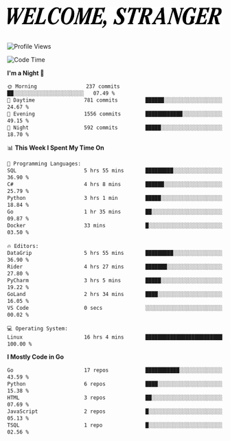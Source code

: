 <div>
  <picture>
    <source media="(prefers-color-scheme: dark)" srcset="./headers/welcome_white.png">
    <img alt="WELCOME, STRANGER" src="./headers/welcome.png" width="500">
  </picture>
</div>

<br>

![Profile Views](https://komarev.com/ghpvc/?username=darleet&color=blue)

<!--START_SECTION:waka-->
![Code Time](http://img.shields.io/badge/Code%20Time-934%20hrs%2030%20mins-blue)

**I'm a Night 🦉** 

```text
🌞 Morning                237 commits         ██░░░░░░░░░░░░░░░░░░░░░░░   07.49 % 
🌆 Daytime                781 commits         ██████░░░░░░░░░░░░░░░░░░░   24.67 % 
🌃 Evening                1556 commits        ████████████░░░░░░░░░░░░░   49.15 % 
🌙 Night                  592 commits         █████░░░░░░░░░░░░░░░░░░░░   18.70 % 
```


📊 **This Week I Spent My Time On** 

```text
💬 Programming Languages: 
SQL                      5 hrs 55 mins       █████████░░░░░░░░░░░░░░░░   36.90 % 
C#                       4 hrs 8 mins        ██████░░░░░░░░░░░░░░░░░░░   25.79 % 
Python                   3 hrs 1 min         █████░░░░░░░░░░░░░░░░░░░░   18.84 % 
Go                       1 hr 35 mins        ██░░░░░░░░░░░░░░░░░░░░░░░   09.87 % 
Docker                   33 mins             █░░░░░░░░░░░░░░░░░░░░░░░░   03.50 % 

🔥 Editors: 
DataGrip                 5 hrs 55 mins       █████████░░░░░░░░░░░░░░░░   36.90 % 
Rider                    4 hrs 27 mins       ███████░░░░░░░░░░░░░░░░░░   27.80 % 
PyCharm                  3 hrs 5 mins        █████░░░░░░░░░░░░░░░░░░░░   19.22 % 
GoLand                   2 hrs 34 mins       ████░░░░░░░░░░░░░░░░░░░░░   16.05 % 
VS Code                  0 secs              ░░░░░░░░░░░░░░░░░░░░░░░░░   00.02 % 

💻 Operating System: 
Linux                    16 hrs 4 mins       █████████████████████████   100.00 % 
```

**I Mostly Code in Go** 

```text
Go                       17 repos            ███████████░░░░░░░░░░░░░░   43.59 % 
Python                   6 repos             ████░░░░░░░░░░░░░░░░░░░░░   15.38 % 
HTML                     3 repos             ██░░░░░░░░░░░░░░░░░░░░░░░   07.69 % 
JavaScript               2 repos             █░░░░░░░░░░░░░░░░░░░░░░░░   05.13 % 
TSQL                     1 repo              █░░░░░░░░░░░░░░░░░░░░░░░░   02.56 % 
```




<!--END_SECTION:waka-->
